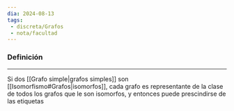 ```yaml
---
dia: 2024-08-13
tags: 
 - discreta/Grafos
 - nota/facultad
---
```

### Definición
---
Si dos [[Grafo simple|grafos simples]] son [[Isomorfismo#Grafos|isomorfos]], cada grafo es representante de la clase de todos los grafos que le son isomorfos, y entonces puede prescindirse de las etiquetas
